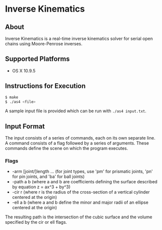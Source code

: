 # Inverse Kinematics

## About

Inverse Kinematics is a real-time inverse kinematics solver for serial open chains using Moore-Penrose inverses.

## Supported Platforms

* OS X 10.9.5

## Instructions for Execution

``` bash
$ make
$ ./as4 <file>
```

A sample input file is provided which can be run with `./as4 input.txt`.

## Input Format

The input consists of a series of commands, each on its own separate line. A command consists of a flag followed by a series of arguments. These commands define the scene on which the program executes.

### Flags
- -arm [joint/]length ... (for joint types, use 'pm' for prismatic joints, 'pn' for pin joints, and 'ba' for ball joints)
- -path a b (where a and b are coefficients defining the surface described by equation z = ax^3 + by^3)
- -cir r (where r is the radius of the cross-section of a vertical cylinder centered at the origin)
- -ell a b (where a and b define the minor and major radii of an ellipse centered at the origin)

The resulting path is the intersection of the cubic surface and the volume specified by the cir or ell flags.
